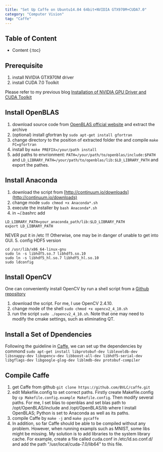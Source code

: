 ```yaml
---
title: "Set Up Caffe on Ubuntu14.04 64bit+NVIDIA GTX970M+CUDA7.0"
category: "Computer Vision"
tag: "Caffe"
---
```


## Table of Content ##

* Content
{:toc}

## Prerequisite ##

1. install NVIDIA GTX970M driver
2. install CUDA 7.0 Toolkit

Please refer to my previous blog [Installation of NVIDIA GPU Driver and CUDA Toolkit](https://joshua19881228.github.io/2015-08-29-Ndriver-Cuda/)

## Install OpenBLAS ##

1. download source code from [OpenBLAS official website](http://www.openblas.net/) and extract the archive
2. (optional) install gfortran by `sudo apt-get install gfortran`
3. change directory to the position of extracted folder the and compile `make FC=gfortran`
4. install by `make PREFIX=/your/path install`
5. add paths to envrionment: `PATH=/your/path/to/openblas/include:$PATH` and `LD_LIBRARY_PATH=/your/path/to/openblas/lib:$LD_LIBRARY_PATH` and export the pathes.

## Install Anaconda ##

1. download the script from [http://continuum.io/downloads](http://continuum.io/downloads)
2. change mode `sudo chmod +x Anaconda*.sh`
3. execute the installer by `bash Anaconda*.sh`
4. in ~/.bashrc add

```shell
LD_LIBRARY_PATH=your_anaconda_path/lib:$LD_LIBRARY_PATH
export LD_LIBRARY_PATH
```
NEVER put it in /etc !!! Otherwise, one may be in danger of unable to get into GUI.
5. config HDF5 version

```shell
cd /usr/lib/x86_64-linux-gnu
sudo ln -s libhdf5.so.7 libhdf5.so.10
sudo ln -s libhdf5_hl.so.7 libhdf5_hl.so.10
sudo ldconfig
```

## Install OpenCV ##
One can conveniently install OpenCV by run a shell script from a [Github repository](https://github.com/jayrambhia/Install-OpenCV)

1. download the script. For me, I use OpenCV 2.4.10.
2. change mode of the shell `sudo chmod +x opencv2_4_10.sh`
3. run the script `sudo ./opencv2_4_10.sh`. Note that one may need to modify the cmake settings, such as eliminating QT.

## Install a Set of Dpendencies ##
Following the guideline in [Caffe](http://caffe.berkeleyvision.org/installation.html), we can set up the dependencies by commond `sudo apt-get install libprotobuf-dev libleveldb-dev libsnappy-dev libopencv-dev libboost-all-dev libhdf5-serial-dev libgflags-dev libgoogle-glog-dev liblmdb-dev protobuf-compiler`

## Compile Caffe ##

1. get Caffe from github `git clone https://github.com/BVLC/caffe.git`
2. edit Makefile.config to set correct paths. Firstly create Makefile.config by `cp Makefile.config.example Makefile.config`. Then modify several paths. For me, I set blas to openblas and set blas path to /opt/OpenBLAS/include and /opt/OpenBLAS/lib where I install OpenBLAS; Python is set to Anaconda as well as its paths.
3. compile Caffe by `make -j` and `make pycaffe`
4. In addition, so far Caffe should be able to be compiled without any problem. However, when running exampls such as MNIST, some libs might be missing. My solution is to  add libraries to the system library cache. For example, create a file called cuda.conf in /etc/ld.so.conf.d/ and add the path  "/usr/local/cuda-7.0/lib64" to this file.